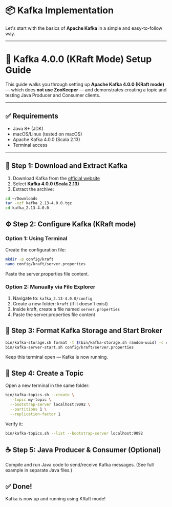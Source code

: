 # 📦 Kafka Implementation

Let's start with the basics of **Apache Kafka** in a simple and easy-to-follow way.

---

# 🚀 Kafka 4.0.0 (KRaft Mode) Setup Guide

This guide walks you through setting up **Apache Kafka 4.0.0 (KRaft mode)** — which does **not use ZooKeeper** — and demonstrates creating a topic and testing Java Producer and Consumer clients.

---

## ✅ Requirements

- Java 8+ (JDK)
- macOS/Linux (tested on macOS)
- Apache Kafka 4.0.0 (Scala 2.13)
- Terminal access

---

## 🧰 Step 1: Download and Extract Kafka

1. Download Kafka from the [official website](https://kafka.apache.org/downloads)
2. Select **Kafka 4.0.0 (Scala 2.13)**
3. Extract the archive:

```bash
cd ~/Downloads
tar -xzf kafka_2.13-4.0.0.tgz
cd kafka_2.13-4.0.0
```

## ⚙️ Step 2: Configure Kafka (KRaft mode)

### Option 1: Using Terminal

Create the configuration file:

```bash
mkdir -p config/kraft
nano config/kraft/server.properties
```

Paste the server.properties file content.



### Option 2: Manually via File Explorer

1. Navigate to: `kafka_2.13-4.0.0/config`
2. Create a new folder: `kraft` (if it doesn't exist)
3. Inside kraft, create a file named `server.properties`
4. Paste the server.properties file content

## 🧼 Step 3: Format Kafka Storage and Start Broker

```bash
bin/kafka-storage.sh format -t $(bin/kafka-storage.sh random-uuid) -c config/kraft/server.properties
bin/kafka-server-start.sh config/kraft/server.properties
```

Keep this terminal open — Kafka is now running.

## 📡 Step 4: Create a Topic

Open a new terminal in the same folder:

```bash
bin/kafka-topics.sh --create \
  --topic my-topic \
  --bootstrap-server localhost:9092 \
  --partitions 1 \
  --replication-factor 1
```

Verify it:

```bash
bin/kafka-topics.sh --list --bootstrap-server localhost:9092
```

## ☕ Step 5: Java Producer & Consumer (Optional)

Compile and run Java code to send/receive Kafka messages. (See full example in separate Java files.)

## ✅ Done!

Kafka is now up and running using KRaft mode!